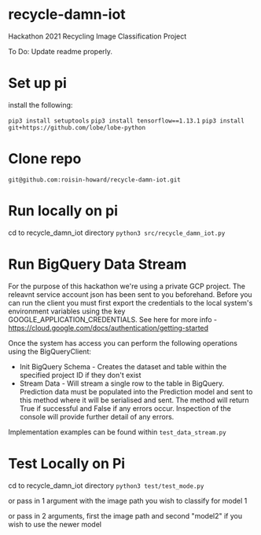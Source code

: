 # recycle-damn-iot

Hackathon 2021 Recycling Image Classification Project

To Do: Update readme properly.


# Set up pi

install the following:

``pip3 install setuptools``
``pip3 install tensorflow==1.13.1``
``pip3 install git+https://github.com/lobe/lobe-python``


# Clone repo

``git@github.com:roisin-howard/recycle-damn-iot.git``


# Run locally on pi

cd to recycle_damn_iot directory
``python3 src/recycle_damn_iot.py``

# Run BigQuery Data Stream
For the purpose of this hackathon we're using a private GCP project. The releavnt service account json has been sent to you beforehand. Before you can run the client you must first export the credentials to the local system's environment variables using the key GOOGLE_APPLICATION_CREDENTIALS. See here for more info - https://cloud.google.com/docs/authentication/getting-started

Once the system has access you can perform the following operations using the BigQueryClient:
* Init BigQuery Schema - Creates the dataset and table within the specified project ID if they don't exist
* Stream Data - Will stream a single row to the table in BigQuery. Prediction data must be populated into the Prediction model and sent to this method where it will be serialised and sent. The method will return True if successful and False if any errors occur. Inspection of the console will provide further detail of any errors.

Implementation examples can be found within ``test_data_stream.py``

# Test Locally on Pi
cd to recycle_damn_iot directory
``python3 test/test_mode.py``

or pass in 1 argument with the image path you wish to classify for model 1

or pass in 2 arguments, first the image path and second "model2" if you wish to use the newer model
